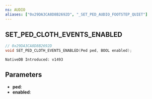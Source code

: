 ```yaml
---
ns: AUDIO
aliases: ["0x29DA3CA8D8B2692D", "_SET_PED_AUDIO_FOOTSTEP_QUIET"]
---
```

## SET_PED_CLOTH_EVENTS_ENABLED

```c
// 0x29DA3CA8D8B2692D
void SET_PED_CLOTH_EVENTS_ENABLED(Ped ped, BOOL enabled);
```

```
NativeDB Introduced: v1493
```

## Parameters
* **ped**:
* **enabled**:
